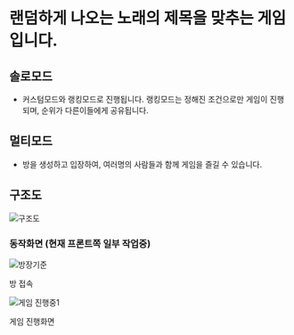 # 랜덤하게 나오는 노래의 제목을 맞추는 게임입니다.


## 솔로모드 
- 커스텀모드와 랭킹모드로 진행됩니다.
랭킹모드는 정해진 조건으로만 게임이 진행되며, 순위가 다른이들에게 공유됩니다.

## 멀티모드
- 방을 생성하고 입장하여, 여러명의 사람들과 함께 게임을 즐길 수 있습니다.



## 구조도

![구조도](https://user-images.githubusercontent.com/30370933/180348197-e44dea79-edcd-4a80-b7cc-690b88dfba25.PNG)


### 동작화면 (현재 프론트쪽 일부 작업중)

![방장기준](https://user-images.githubusercontent.com/30370933/180347659-50ec1fa7-b93d-4496-a885-3c1cb0fdf9d9.PNG)

방 접속

![게임 진행중1](https://user-images.githubusercontent.com/30370933/180348694-86e2ac58-84dd-4913-bc33-3a8c5c1b992d.PNG)


게임 진행화면


